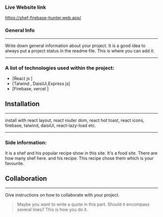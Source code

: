 ### Live Website link 
https://shef-firebase-hunter.web.app/




### General Info
***
Write down general information about your project. It is a good idea to always put a project status in the readme file. This is where you can add it. 


***
### A list of technologies used within the project:
* [React js ]
* [Talwind , DaisiUi,Express js]
* [Firebase, vercel ]

## Installation
***
install with react layout, react router dom, react hot toast, react icons, firebase, talwind, daisiUi, react-lazy-load etc.


***
### Side information:
 It is a shef and his popular recipe show in this site. It's a food site. There are how many shef here. and his recipe.
This recipe chose them which is your favourite.

## Collaboration
***
Give instructions on how to collaborate with your project.
> Maybe you want to write a quote in this part. 
> Should it encompass several lines?
> This is how you do it.

